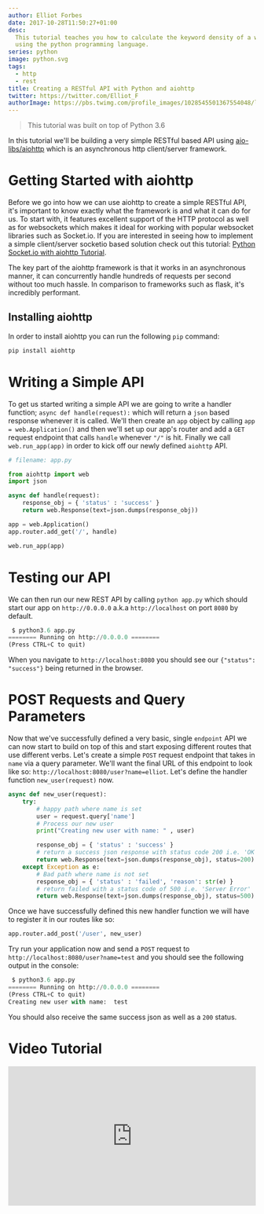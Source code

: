 ```yaml
---
author: Elliot Forbes
date: 2017-10-28T11:50:27+01:00
desc:
  This tutorial teaches you how to calculate the keyword density of a web page
  using the python programming language.
series: python
image: python.svg
tags:
  - http
  - rest
title: Creating a RESTful API with Python and aiohttp
twitter: https://twitter.com/Elliot_F
authorImage: https://pbs.twimg.com/profile_images/1028545501367554048/lzr43cQv_400x400.jpg
---
```


> This tutorial was built on top of Python 3.6

In this tutorial we'll be building a very simple RESTful based API using
[aio-libs/aiohttp](https://github.com/aio-libs/aiohttp) which is an asynchronous
http client/server framework.

# Getting Started with aiohttp

Before we go into how we can use aiohttp to create a simple RESTful API, it's
important to know exactly what the framework is and what it can do for us. To
start with, it features excellent support of the HTTP protocol as well as for
websockets which makes it ideal for working with popular websocket libraries
such as Socket.io. If you are interested in seeing how to implement a simple
client/server socketio based solution check out this tutorial:
[Python Socket.io with aiohttp Tutorial](/python/python-socket-io-tutorial/).

The key part of the aiohttp framework is that it works in an asynchronous
manner, it can concurrently handle hundreds of requests per second without too
much hassle. In comparison to frameworks such as flask, it's incredibly
performant.

## Installing aiohttp

In order to install aiohttp you can run the following `pip` command:

```py
pip install aiohttp
```

# Writing a Simple API

To get us started writing a simple API we are going to write a handler function;
`async def handle(request):` which will return a `json` based response whenever
it is called. We'll then create an `app` object by calling
`app = web.Application()` and then we'll set up our app's router and add a `GET`
request endpoint that calls `handle` whenever `"/"` is hit. Finally we call
`web.run_app(app)` in order to kick off our newly defined `aiohttp` API.

```py
# filename: app.py

from aiohttp import web
import json

async def handle(request):
    response_obj = { 'status' : 'success' }
    return web.Response(text=json.dumps(response_obj))

app = web.Application()
app.router.add_get('/', handle)

web.run_app(app)
```

# Testing our API

We can then run our new REST API by calling `python app.py` which should start
our app on `http://0.0.0.0` a.k.a `http://localhost` on port `8080` by default.

```py
 $ python3.6 app.py
======== Running on http://0.0.0.0 ========
(Press CTRL+C to quit)
```

When you navigate to `http://localhost:8080` you should see our
`{"status": "success"}` being returned in the browser.

# POST Requests and Query Parameters

Now that we've successfully defined a very basic, single `endpoint` API we can
now start to build on top of this and start exposing different routes that use
different verbs. Let's create a simple `POST` request endpoint that takes in
`name` via a query parameter. We'll want the final URL of this endpoint to look
like so: `http://localhost:8080/user?name=elliot`. Let's define the handler
function `new_user(request)` now.

```py
async def new_user(request):
    try:
        # happy path where name is set
        user = request.query['name']
        # Process our new user
        print("Creating new user with name: " , user)

        response_obj = { 'status' : 'success' }
        # return a success json response with status code 200 i.e. 'OK'
        return web.Response(text=json.dumps(response_obj), status=200)
    except Exception as e:
        # Bad path where name is not set
        response_obj = { 'status' : 'failed', 'reason': str(e) }
        # return failed with a status code of 500 i.e. 'Server Error'
        return web.Response(text=json.dumps(response_obj), status=500)
```

Once we have successfully defined this new handler function we will have to
register it in our routes like so:

```py
app.router.add_post('/user', new_user)
```

Try run your application now and send a `POST` request to
`http://localhost:8080/user?name=test` and you should see the following output
in the console:

```py
 $ python3.6 app.py
======== Running on http://0.0.0.0 ========
(Press CTRL+C to quit)
Creating new user with name:  test
```

You should also receive the same success json as well as a `200` status.

# Video Tutorial

<div style="position:relative;height:0;padding-bottom:56.25%"><iframe src="https://www.youtube.com/embed/Z784Mwm4VBg?ecver=2" style="position:absolute;width:100%;height:100%;left:0" width="640" height="360" frameborder="0" gesture="media" allowfullscreen></iframe></div>
